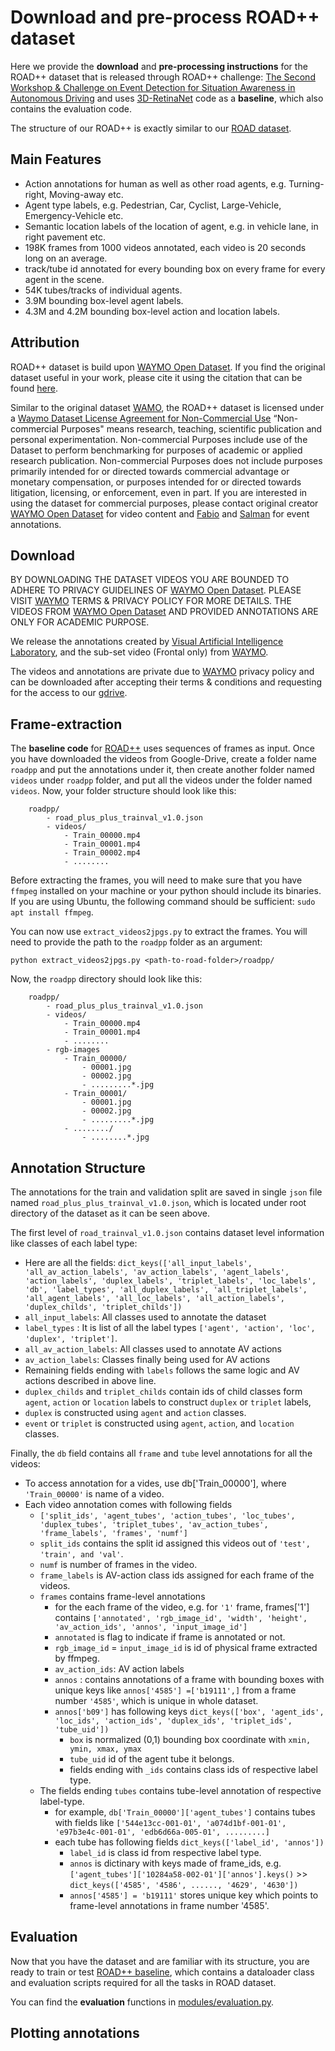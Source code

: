 # Download and pre-process ROAD++ dataset

Here we provide the **download** and **pre-processing instructions** for the ROAD++ dataset that is released through ROAD++ challenge: [The Second Workshop & Challenge on Event Detection for Situation Awareness in Autonomous Driving](https://sites.google.com/view/road-plus-plus/home) and uses [3D-RetinaNet](https://github.com/salmank255/ROAD_plus_plus_Baseline) code as a **baseline**, which also contains the evaluation code. 

The structure of our ROAD++ is exactly similar to our [ROAD dataset](https://github.com/gurkirt/road-dataset).

## Main Features

- Action annotations for human as well as other road agents, e.g. Turning-right, Moving-away etc. 
- Agent type labels, e.g. Pedestrian, Car, Cyclist, Large-Vehicle, Emergency-Vehicle etc.
- Semantic location labels of the location of agent, e.g. in vehicle lane, in right pavement etc.
- 198K frames from 1000 videos annotated, each video is 20 seconds long on an average.
- track/tube id annotated for every bounding box on every frame for every agent in the scene.
- 54K tubes/tracks of individual agents.
- 3.9M bounding  box-level agent  labels.
- 4.3M and 4.2M bounding box-level action and location labels.

## Attribution
ROAD++ dataset is build upon [WAYMO Open Dataset](https://waymo.com/open/). If you find the original dataset useful in your work, please cite it using the citation that can be found [here](https://arxiv.org/pdf/1912.04838.pdf). 

Similar to the original dataset [WAMO](https://waymo.com/privacy/), the ROAD++ dataset is licensed under a [Waymo Dataset License Agreement for Non-Commercial Use](https://waymo.com/open/terms/) “Non-commercial Purposes" means research, teaching, scientific publication and personal experimentation. Non-commercial Purposes include use of the Dataset to perform benchmarking for purposes of academic or applied research publication. Non-commercial Purposes does not include purposes primarily intended for or directed towards commercial advantage or monetary compensation, or purposes intended for or directed towards litigation, licensing, or enforcement, even in part. If you are interested in using the dataset for commercial purposes, please contact original creator [WAYMO Open Dataset](https://waymo.com/open/) for video content and [Fabio](https://cms.brookes.ac.uk/staff/FabioCuzzolin/) and [Salman](https://sites.google.com/view/salman-k) for event annotations.


## Download

BY DOWNLOADING THE DATASET VIDEOS YOU ARE BOUNDED TO ADHERE TO PRIVACY GUIDELINES OF [WAYMO Open Dataset](https://waymo.com/open/). PLEASE VISIT [WAYMO](https://waymo.com/open/terms/) TERMS & PRIVACY POLICY FOR MORE DETAILS. THE VIDEOS FROM [WAYMO Open Dataset](https://waymo.com/open/terms/) AND PROVIDED ANNOTATIONS ARE ONLY FOR ACADEMIC PURPOSE. 

We release the annotations created by [Visual Artificial Intelligence Laboratory](https://cms.brookes.ac.uk/staff/FabioCuzzolin/), and the sub-set video (Frontal only) from [WAYMO](https://waymo.com/open/terms/). 

The videos and annotations are private due to [WAYMO](https://waymo.com/open/terms/) privacy policy and can be downloaded after accepting their terms & conditions and requesting for the access to our [gdrive](https://drive.google.com/drive/folders/1ye2vk9ExPi22vDsvnc-XgXtgNRL2IteN?usp=share_link).

## Frame-extraction

The **baseline code** for [ROAD++](https://github.com/salmank255/ROAD_plus_plus_Baseline) uses sequences of frames as input. Once you have downloaded the videos from Google-Drive, create a folder name `roadpp` and put the annotations under it, then create another folder named `videos` under `roadpp` folder, and put all the videos under the folder named `videos`. Now, your folder structure should look like this:

```
    roadpp/
        - road_plus_plus_trainval_v1.0.json
        - videos/
            - Train_00000.mp4
            - Train_00001.mp4
            - Train_00002.mp4
            - ........

```

Before extracting the frames, you will need to make sure that you have `ffmpeg` installed on your machine or your python should include its binaries. If you are using Ubuntu, the following command should be sufficient: `sudo apt install ffmpeg`.

You can now use `extract_videos2jpgs.py` to extract the frames. You will need to provide the path to the `roadpp` folder as an argument:
```
python extract_videos2jpgs.py <path-to-road-folder>/roadpp/
```

Now, the `roadpp` directory should look like this:

```
    roadpp/
        - road_plus_plus_trainval_v1.0.json
        - videos/
            - Train_00000.mp4
            - Train_00001.mp4
            - ........
        - rgb-images
            - Train_00000/
                - 00001.jpg
                - 00002.jpg
                - .........*.jpg
            - Train_00001/
                - 00001.jpg
                - 00002.jpg
                - .........*.jpg
            - ......../
                - ........*.jpg

```
## Annotation Structure

The annotations for the train and validation split are saved in single `json` file named `road_plus_plus_trainval_v1.0.json`, which is located under root directory of the dataset as it can be seen above.

The first level of `road_trainval_v1.0.json` contains dataset level information like classes of each label type:

- Here are all the fields: `dict_keys(['all_input_labels', 'all_av_action_labels', 'av_action_labels', 'agent_labels', 'action_labels', 'duplex_labels', 'triplet_labels', 'loc_labels', 'db', 'label_types', 'all_duplex_labels', 'all_triplet_labels', 'all_agent_labels', 'all_loc_labels', 'all_action_labels', 'duplex_childs', 'triplet_childs'])`
- `all_input_labels`: All classes used to annotate the dataset
- `label_types` :  It is list of all the label types `['agent', 'action', 'loc', 'duplex', 'triplet']`.
- `all_av_action_labels`: All classes used to annotate AV actions
- `av_action_labels`: Classes finally being used for AV actions
-  Remaining fields ending with `labels` follows the same logic and AV actions described in above line.
- `duplex_childs` and `triplet_childs` contain ids of child classes form `agent`, `action` or `location` labels to construct `duplex` or `triplet` labels, 
- `duplex` is constructed using `agent` and `action` classes.
- `event` or `triplet` is constructed  using `agent`, `action`, and `location` classes.

Finally, the `db` field contains all `frame` and `tube` level annotations for all the videos:

- To access annotation for a vides, use db['Train_00000'], where `'Train_00000'` is name of a video.
- Each video annotation comes with following fields
    - `['split_ids', 'agent_tubes', 'action_tubes', 'loc_tubes', 'duplex_tubes', 'triplet_tubes', 'av_action_tubes', 'frame_labels', 'frames', 'numf']`
    - `split_ids` contains the split id assigned this videos out of `'test', 'train', and 'val'`. 
    - `numf` is number of frames in the video.
    - `frame_labels` is AV-action class ids assigned for each frame of the videos. 
    - `frames` contains frame-level annotations
        - for the each frame of the video, e.g. for `'1'` frame, frames['1'] contains `['annotated', 'rgb_image_id', 'width', 'height', 'av_action_ids', 'annos', 'input_image_id']`
        - `annotated` is flag to indicate if frame is annotated or not.
        - `rgb_image_id` = `input_image_id` is id of physical frame extracted by ffmpeg.
        - `av_action_ids`: AV action labels
        - `annos` : contains annotations of a frame with bounding boxes with unique keys like `annos['4585'] =['b19111',]` from a frame number `'4585'`, which is unique in whole dataset.
        - `annos['b09']` has following keys `dict_keys(['box', 'agent_ids', 'loc_ids', 'action_ids', 'duplex_ids', 'triplet_ids', 'tube_uid'])`
            - `box` is normalized (0,1) bounding box coordinate with `xmin, ymin, xmax, ymax`
            - `tube_uid` id of the agent tube it belongs.
            - fields ending with `_ids` contains class ids of respective label type.
    - The fields ending `tubes` contains tube-level annotation of respective label-type. 
        - for example, `db['Train_00000']['agent_tubes']` contains tubes with fields like `['544e13cc-001-01', 'a074d1bf-001-01', 'e97b3e4c-001-01', 'edb6d66a-005-01', .........]`
        - each tube has following fields `dict_keys(['label_id', 'annos'])`
            - `label_id` is class id from respective label type.
            - `annos` is dictinary with keys made of frame_ids, e.g. `['agent_tubes']['10284a58-002-01']['annos'].keys()` >> `dict_keys(['4585', '4586', ......, '4629', '4630'])`
            - `annos['4585'] = 'b19111'` stores unique key which points to frame-level annotations in frame number '4585'.

## Evaluation

Now that you have the dataset and are familiar with its structure, you are ready to train or test [ROAD++ baseline](https://github.com/salmank255/ROAD_plus_plus_Baseline), which contains a dataloader class and evaluation scripts required for all the tasks in ROAD dataset. 

You can find the **evaluation** functions in [modules/evaluation.py](https://github.com/salmank255/ROAD_plus_plus_Baseline/blob/master/modules/evaluation.py).

## Plotting annotations
